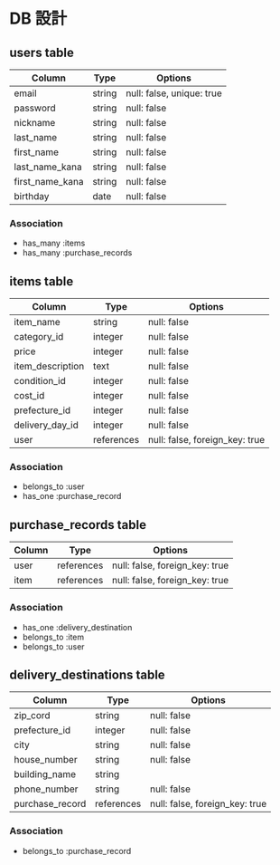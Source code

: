 # DB 設計

## users table

| Column             | Type   | Options                   |
|--------------------|--------|---------------------------|
| email              | string | null: false, unique: true |
| password           | string | null: false               |
| nickname           | string | null: false               |
| last_name          | string | null: false               |
| first_name         | string | null: false               |
| last_name_kana     | string | null: false               |
| first_name_kana    | string | null: false               |
| birthday           | date   | null: false               |

### Association

- has_many :items
- has_many :purchase_records


## items table

| Column           | Type       | Options                        |
|------------------|------------|--------------------------------|
| item_name        | string     | null: false                    |
| category_id      | integer    | null: false                    |
| price            | integer    | null: false                    |
| item_description | text       | null: false                    |
| condition_id     | integer    | null: false                    |
| cost_id          | integer    | null: false                    |
| prefecture_id    | integer    | null: false                    |
| delivery_day_id  | integer    | null: false                    |
| user             | references | null: false, foreign_key: true |

### Association

- belongs_to :user
- has_one    :purchase_record


## purchase_records table

| Column | Type       | Options                        |
|--------|------------|--------------------------------|
| user   | references | null: false, foreign_key: true |
| item   | references | null: false, foreign_key: true |

### Association

- has_one    :delivery_destination
- belongs_to :item
- belongs_to :user


## delivery_destinations table

| Column          | Type       | Options                        |
|-----------------|------------|--------------------------------|
| zip_cord        | string     | null: false                    |
| prefecture_id   | integer    | null: false                    |
| city            | string     | null: false                    |
| house_number    | string     | null: false                    |
| building_name   | string     |                                |
| phone_number    | string     | null: false                    |
| purchase_record | references | null: false, foreign_key: true |

### Association

- belongs_to :purchase_record
